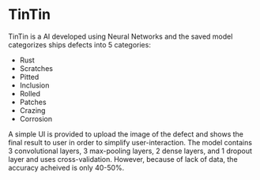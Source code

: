 # TinTin

TinTin is a AI developed using Neural Networks and the saved model categorizes ships defects into 5 categories:
- Rust
- Scratches
- Pitted
- Inclusion
- Rolled
- Patches
- Crazing
- Corrosion

A simple UI is provided to upload the image of the defect and shows the final result to user in order to simplify user-interaction.
The model contains 3 convolutional layers, 3 max-pooling layers, 2 dense layers, and 1 dropout layer and uses cross-validation.
However, because of lack of data, the accuracy acheived is only 40-50%.

